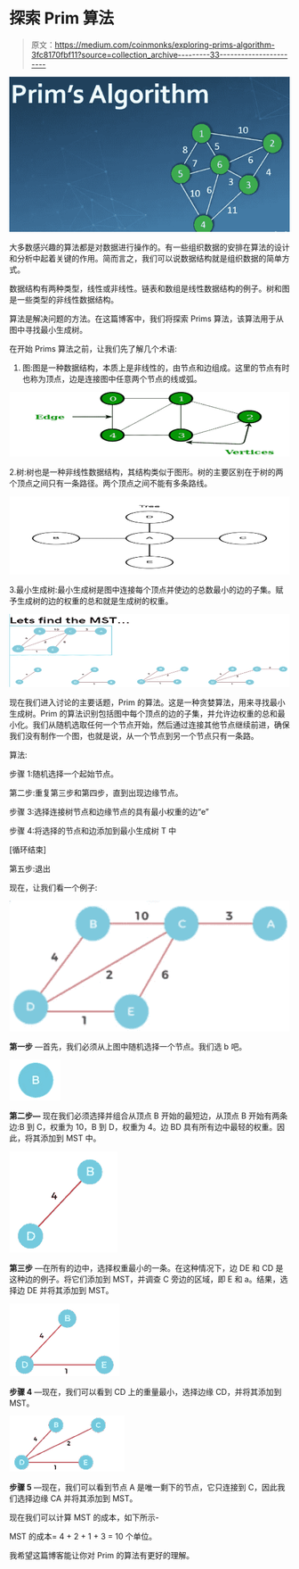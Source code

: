 # 探索 Prim 算法

> 原文：<https://medium.com/coinmonks/exploring-prims-algorithm-3fc8170fbf11?source=collection_archive---------33----------------------->

![](img/a5486779f95ef557ce647f34c70ed9d6.png)

大多数感兴趣的算法都是对数据进行操作的。有一些组织数据的安排在算法的设计和分析中起着关键的作用。简而言之，我们可以说数据结构就是组织数据的简单方式。

数据结构有两种类型，线性或非线性。链表和数组是线性数据结构的例子。树和图是一些类型的非线性数据结构。

算法是解决问题的方法。在这篇博客中，我们将探索 Prims 算法，该算法用于从图中寻找最小生成树。

在开始 Prims 算法之前，让我们先了解几个术语:

1.  图:图是一种数据结构，本质上是非线性的，由节点和边组成。这里的节点有时也称为顶点，边是连接图中任意两个节点的线或弧。

![](img/7252a763a0e1aaa9b8df1c0e2df04905.png)

2.树:树也是一种非线性数据结构，其结构类似于图形。树的主要区别在于树的两个顶点之间只有一条路径。两个顶点之间不能有多条路线。

![](img/1b0c1016be465807d8e4207cba79fd0c.png)

3.最小生成树:最小生成树是图中连接每个顶点并使边的总数最小的边的子集。赋予生成树的边的权重的总和就是生成树的权重。

![](img/1236c55369d41c32ba83f2991c76bf2e.png)

现在我们进入讨论的主要话题，Prim 的算法。这是一种贪婪算法，用来寻找最小生成树。Prim 的算法识别包括图中每个顶点的边的子集，并允许边权重的总和最小化。我们从随机选取任何一个节点开始，然后通过连接其他节点继续前进，确保我们没有制作一个图，也就是说，从一个节点到另一个节点只有一条路。

算法:

步骤 1:随机选择一个起始节点。

第二步:重复第三步和第四步，直到出现边缘节点。

步骤 3:选择连接树节点和边缘节点的具有最小权重的边“e”

步骤 4:将选择的节点和边添加到最小生成树 T 中

[循环结束]

第五步:退出

现在，让我们看一个例子:

![](img/af4cf38b571c2981cf414df44070dc4b.png)

**第一步** —首先，我们必须从上图中随机选择一个节点。我们选 b 吧。

![](img/82751df63f58d29b6d442645764a4478.png)

**第二步—** 现在我们必须选择并组合从顶点 B 开始的最短边，从顶点 B 开始有两条边:B 到 C，权重为 10，B 到 D，权重为 4。边 BD 具有所有边中最轻的权重。因此，将其添加到 MST 中。

![](img/43c99816848b62106cb3f950fc828e33.png)

**第三步** —在所有的边中，选择权重最小的一条。在这种情况下，边 DE 和 CD 是这种边的例子。将它们添加到 MST，并调查 C 旁边的区域，即 E 和 a。结果，选择边 DE 并将其添加到 MST。

![](img/fb1805930cdfa3e6d424e912c96904cc.png)

**步骤 4** —现在，我们可以看到 CD 上的重量最小，选择边缘 CD，并将其添加到 MST。

![](img/8c1a66ba4bd6a0da393cfc1e509e922c.png)

**步骤 5** —现在，我们可以看到节点 A 是唯一剩下的节点，它只连接到 C，因此我们选择边缘 CA 并将其添加到 MST。

现在我们可以计算 MST 的成本，如下所示-

MST 的成本= 4 + 2 + 1 + 3 = 10 个单位。

我希望这篇博客能让你对 Prim 的算法有更好的理解。